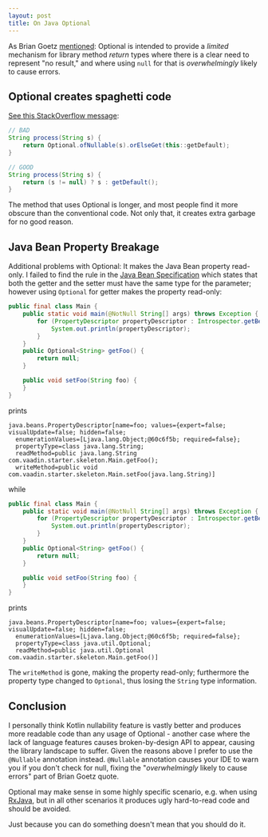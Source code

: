 ```yaml
---
layout: post
title: On Java Optional
---
```


As Brian Goetz [mentioned](https://youtu.be/MFzlgAuanU0):
Optional is intended to provide a *limited* mechanism for library method *return* types
where there is a clear need to represent "no result," and where using `null` for
that is *overwhelmingly* likely to cause errors.

## Optional creates spaghetti code

[See this StackOverflow message](https://stackoverflow.com/a/34458582/377320):

```java
// BAD
String process(String s) {
    return Optional.ofNullable(s).orElseGet(this::getDefault);
}

// GOOD
String process(String s) {
    return (s != null) ? s : getDefault();
}
```

The method that uses Optional is longer, and most people find it more obscure than the conventional code. Not only that, it creates extra garbage for no good reason.

## Java Bean Property Breakage

Additional problems with Optional: It makes the Java Bean property read-only. I failed to find the rule
in the [Java Bean Specification](https://download.oracle.com/otndocs/jcp/7224-javabeans-1.01-fr-spec-oth-JSpec/) which states
that both the getter and the setter must have the same type for the parameter; however using `Optional` for getter makes
the property read-only:

```java
public final class Main {
    public static void main(@NotNull String[] args) throws Exception {
        for (PropertyDescriptor propertyDescriptor : Introspector.getBeanInfo(Main.class).getPropertyDescriptors()) {
            System.out.println(propertyDescriptor);
        }
    }
    public Optional<String> getFoo() {
        return null;
    }

    public void setFoo(String foo) {
    }
}
```

prints

```
java.beans.PropertyDescriptor[name=foo; values={expert=false; visualUpdate=false; hidden=false;
  enumerationValues=[Ljava.lang.Object;@60c6f5b; required=false};
  propertyType=class java.lang.String;
  readMethod=public java.lang.String com.vaadin.starter.skeleton.Main.getFoo();
  writeMethod=public void com.vaadin.starter.skeleton.Main.setFoo(java.lang.String)]
```

while

```java
public final class Main {
    public static void main(@NotNull String[] args) throws Exception {
        for (PropertyDescriptor propertyDescriptor : Introspector.getBeanInfo(Main.class).getPropertyDescriptors()) {
            System.out.println(propertyDescriptor);
        }
    }
    public Optional<String> getFoo() {
        return null;
    }

    public void setFoo(String foo) {
    }
}
```

prints

```
java.beans.PropertyDescriptor[name=foo; values={expert=false; visualUpdate=false; hidden=false;
  enumerationValues=[Ljava.lang.Object;@60c6f5b; required=false};
  propertyType=class java.util.Optional;
  readMethod=public java.util.Optional com.vaadin.starter.skeleton.Main.getFoo()]
```

The `writeMethod` is gone, making the property read-only; furthermore the property type changed
to `Optional`, thus losing the `String` type information.

## Conclusion

I personally think Kotlin nullability feature is vastly better and produces more readable code
than any usage of Optional - another case where the lack of language features causes broken-by-design
API to appear, causing the library landscape to suffer. Given the reasons
above I prefer to use the `@Nullable` annotation instead. `@Nullable` annotation causes
your IDE to warn you if you don't check for null, fixing the "*overwhelmingly* likely to cause errors"
part of Brian Goetz quote.

Optional may make sense in some highly specific scenario, e.g. when using [RxJava](https://github.com/ReactiveX/RxJava),
but in all other scenarios it produces ugly hard-to-read code and should be avoided.

Just because you can do something doesn't mean that you should do it.
